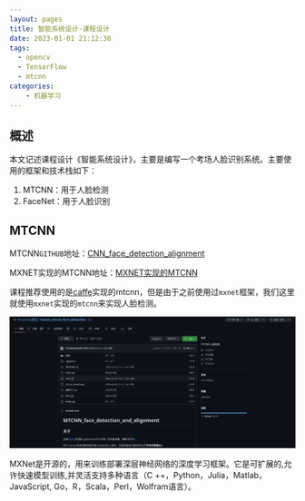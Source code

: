```yaml
---
layout: pages
title: 智能系统设计-课程设计
date: 2023-01-01 21:12:38
tags:
  - opencv
  - TensorFlow
  - mtcnn
categories:
	- 机器学习
---
```


## 概述

本文记述课程设计《智能系统设计》，主要是编写一个考场人脸识别系统。主要使用的框架和技术栈如下：

1. MTCNN：用于人脸检测
2. FaceNet：用于人脸识别

## MTCNN

MTCNN`GITHUB`地址：[CNN_face_detection_alignment](https://github.com/kpzhang93/MTCNN_face_detection_alignment)

MXNET实现的MTCNN地址：[MXNET实现的MTCNN](https://github.com/YYuanAnyVision/mxnet_mtcnn_face_detection)

课程推荐使用的是[caffe](https://github.com/happynear/MTCNN_face_detection_alignment)实现的mtcnn，但是由于之前使用过`mxnet`框架，我们这里就使用`mxnet`实现的`mtcnn`来实现人脸检测。

![MXNET实现的MTCNN](https://raw.githubusercontent.com/tanzicai/OSS_IMG/main/imgimage-20230101213500708.png)

MXNet是开源的，用来训练部署深层神经网络的深度学习框架。它是可扩展的,允许快速模型训练,并灵活支持多种语言（C ++，Python，Julia，Matlab，JavaScript, Go，R，Scala，Perl，Wolfram语言）。

